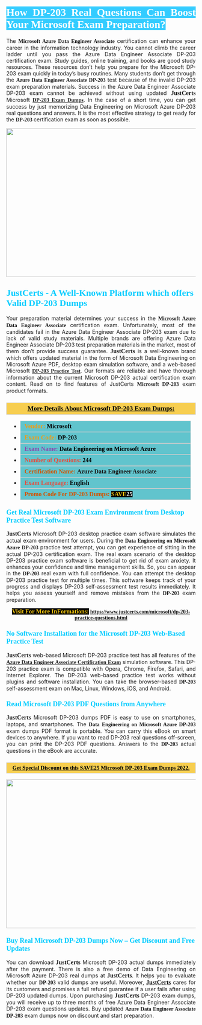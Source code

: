 <h1 style="text-align: justify;"><span style="color:#ffffff;"><span style="font-family:Georgia,serif;"><strong><span style="background-color:#33ccff;">How DP-203 Real Questions Can Boost Your Microsoft Exam Preparation?</span></strong></span></span></h1>

<p style="text-align: justify;">The <span style="font-family:Georgia,serif;"><strong>Microsoft Azure Data Engineer Associate</strong></span> certification can enhance your career in the information technology industry. You cannot climb the career ladder until you pass the Azure Data Engineer Associate DP-203 certification exam. Study guides, online training, and books are good study resources. These resources don’t help you prepare for the Microsoft DP-203 exam quickly in today’s busy routines. Many students don’t get through the <span style="font-family:Georgia,serif;"><strong>Azure Data Engineer Associate DP-203</strong></span> test because of the invalid DP-203 exam preparation materials. Success in the Azure Data Engineer Associate DP-203 exam cannot be achieved without using updated <span style="font-size:16px;"><span style="font-family:Georgia,serif;"><strong>JustCerts</strong></span></span> Microsoft <a href="https://www.justcerts.com/microsoft/dp-203-practice-questions.html"><span style="font-family:Georgia,serif;"><strong>DP-203 Exam Dumps</strong></span></a>. In the case of a short time, you can get success by just memorizing Data Engineering on Microsoft Azure DP-203 real questions and answers. It is the most effective strategy to get ready for the <span style="font-family:Georgia,serif;"><strong>DP-203 </strong></span> certification exam as soon as possible.</p>

<p style="text-align: center;"><a href="https://www.justcerts.com/microsoft/dp-203-practice-questions.html"><img alt="" src="https://i.imgur.com/3zmepCe.jpg" style="width: 700px; height: 394px;" /></a></p>

<h2 style="margin-right:0in; margin-left:0in"><span style="color:#00ccff;"><span style="font-family:Georgia,serif;"><strong><span style="font-size:18pt">JustCerts - A Well-Known Platform which offers Valid DP-203 Dumps</span></strong></span></span></h2>

<p style="text-align: justify;">Your preparation material determines your success in the <span style="font-family:Georgia,serif;"><strong>Microsoft Azure Data Engineer Associate</strong></span> certification exam. Unfortunately, most of the candidates fail in the Azure Data Engineer Associate DP-203 exam due to lack of valid study materials. Multiple brands are offering Azure Data Engineer Associate DP-203 test preparation materials in the market, most of them don’t provide success guarantee. <strong><span style="font-size:16px;"><span style="font-family:Georgia,serif;">JustCerts</span></span></strong> is a well-known brand which offers updated material in the form of Microsoft Data Engineering on Microsoft Azure PDF, desktop exam simulation software, and a web-based Microsoft <a href="https://www.justcerts.com/microsoft/dp-203-practice-questions.html"><span style="font-family:Georgia,serif;"><strong>DP-203 Practice Test</strong></span></a>. Our formats are reliable and have thorough information about the current Microsoft DP-203 actual certification exam content. Read on to find features of JustCerts <span style="font-family:Georgia,serif;"><strong>Microsoft DP-203</strong></span> exam product formats.</p>

<h3 style="background: #f7ce50; border: 1px solid rgb(204, 204, 204); padding: 5px 10px; text-align: center;"><span style="font-family:Georgia,serif;"><u><u><span style="color:#000000;"><span style="font-size:11pt"><span style="line-height:normal"><b><span style="font-size:13.0pt"><span cambria="">More Details About Microsoft DP-203 Exam Dumps:</span></span></b></span></span></span></u></u></span></h3>

<ul>
	<li style="margin:0cm 10pt">
	<div style="background:#61c4cd; border: 1px solid rgb(204, 204, 204); padding: 5px 10px; text-align: justify;"><span style="font-family:Georgia,serif;"><span style="font-size:11pt"><span style="line-height:normal"><b><span style="font-size:12.0pt"><span new="" roman="" times=""><span style="color:#f39c12;">Vendor:</span> <span style="color:#000000;">Microsoft</span></span></span></b></span></span></span></div>
	</li>
	<li style="margin:0cm 10pt">
	<div style="background: #61c4cd; border: 1px solid rgb(204, 204, 204); padding: 5px 10px; text-align: justify;"><span style="font-family:Georgia,serif;"><span style="font-size:11pt"><span style="line-height:normal"><b><span style="font-size:12.0pt"><span new="" roman="" times=""><span style="color:#f39c12;">Exam Code:</span> <span style="color:#000000;">DP-203</span></span></span></b></span></span></span></div>
	</li>
	<li style="margin:0cm 10pt">
	<div style="background: #61c4cd; border: 1px solid rgb(204, 204, 204); padding: 5px 10px; text-align: justify;"><span style="font-family:Georgia,serif;"><span style="font-size:11pt"><span style="line-height:normal"><b><span style="font-size:12.0pt"><span new="" roman="" times=""><span style="color:#8e44ad;">Exam Name:</span> <span style="color:#000000;">Data Engineering on Microsoft Azure</span></span></span></b></span></span></span></div>
	</li>
	<li style="margin:0cm 10pt">
	<div style="background: #61c4cd; border: 1px solid rgb(204, 204, 204); padding: 5px 10px;"><span style="font-family:Georgia,serif;"><span style="font-size:11pt"><span style="line-height:normal"><b><span style="font-size:12.0pt"><span new="" roman="" times=""><span style="color:#e74c3c;">Number of Questions:</span><span style="color:#000000;"><span style="color:#f1c40f;"> </span>244</span></span></span></b></span></span></span></div>
	</li>
	<li style="margin:0cm 10pt">
	<div style="background: #61c4cd; border: 1px solid rgb(204, 204, 204); padding: 5px 10px; text-align: justify;"><span style="font-family:Georgia,serif;"><span style="font-size:11pt"><span style="line-height:normal"><b><span style="font-size:12.0pt"><span new="" roman="" times=""><span style="color:#d35400;">Certification Name:</span> Azure Data Engineer Associate</span></span></b></span></span></span></div>
	</li>
	<li style="margin:0cm 10pt">
	<div style="background: #61c4cd; border: 1px solid rgb(204, 204, 204); padding: 5px 10px; text-align: justify;"><span style="font-family:Georgia,serif;"><span style="font-size:11pt"><span style="line-height:normal"><b><span style="font-size:12.0pt"><span new="" roman="" times=""><span style="color:#e74c3c;">Exam Language:</span> <span style="color:#000000;">English</span></span></span></b></span></span></span></div>
	</li>
	<li style="margin:0cm 10pt">
	<div style="background: #61c4cd; border: 1px solid rgb(204, 204, 204); padding: 5px 10px;"><span style="font-family:Georgia,serif;"><span style="font-size:11pt"><span style="line-height:normal"><b><span style="font-size:12.0pt"><span new="" roman="" times=""><span style="color:#d35400;">Promo Code For DP-203 Dumps:</span><span style="color:#f1c40f;"> <span style="background-color:#000000;">SAVE</span></span><span style="color:#ffffff;"><span style="background-color:#000000;">25</span></span></span></span></b></span></span></span></div>
	</li>
</ul>

<h3 style="margin-right:0in; margin-left:0in"><span style="color:#00ccff;"><span style="font-family:Georgia,serif;"><strong><span style="font-size:13.5pt">Get Real Microsoft DP-203 Exam Environment from Desktop Practice Test Software</span></strong></span></span></h3>

<p style="text-align: justify;"><span style="font-size:16px;"><span style="font-family:Georgia,serif;"><strong>JustCerts</strong></span></span> Microsoft DP-203 desktop practice exam software simulates the actual exam environment for users. During the <span style="font-family:Georgia,serif;"><strong>Data Engineering on Microsoft Azure DP-203</strong></span> practice test attempt, you can get experience of sitting in the actual DP-203 certification exam. The real exam scenario of the desktop DP-203 practice exam software is beneficial to get rid of exam anxiety. It enhances your confidence and time management skills. So, you can appear in the <span style="font-family:Georgia,serif;"><strong> DP-203</strong></span> real exam with full confidence. You can attempt the desktop DP-203 practice test for multiple times. This software keeps track of your progress and displays DP-203 self-assessment test results immediately. It helps you assess yourself and remove mistakes from the <span style="font-family:Georgia,serif;"><strong>DP-203 </strong></span> exam preparation.</p>

<p style="text-align: center;"><span style="font-family:Georgia,serif;"><strong><span style="font-size:16px;"><span style="color:#f1c40f;"><span style="background-color:#000000;">Visit For More InFormations:</span></span></span> <a href="https://www.justcerts.com/microsoft/dp-203-practice-questions.html">https://www.justcerts.com/microsoft/dp-203-practice-questions.html</a></strong></span></p>

<h3 style="margin-right:0in; margin-left:0in"><span style="color:#00ccff;"><span style="font-family:Georgia,serif;"><strong><span style="font-size:13.5pt">No Software Installation for the Microsoft DP-203 Web-Based Practice Test</span></strong></span></span></h3>

<p style="text-align: justify;"><span style="font-size:16px;"><span style="font-family:Georgia,serif;"><strong>JustCerts</strong></span></span> web-based Microsoft DP-203 practice test has all features of the <a href="https://www.justcerts.com/microsoft/azure-data-engineer-associate-certification-exams.html"><span style="font-family:Georgia,serif;"><strong>Azure Data Engineer Associate Certification Exam</strong></span></a> simulation software. This DP-203 practice exam is compatible with Opera, Chrome, Firefox, Safari, and Internet Explorer. The DP-203 web-based practice test works without plugins and software installation. You can take the browser-based <span style="font-family:Georgia,serif;"><strong> DP-203</strong></span> self-assessment exam on Mac, Linux, Windows, iOS, and Android.</p>

<h3 style="margin-right:0in; margin-left:0in"><span style="color:#00ccff;"><span style="font-family:Georgia,serif;"><strong><span style="font-size:13.5pt">Read Microsoft DP-203 PDF Questions from Anywhere</span></strong></span></span></h3>

<p style="text-align: justify;"><span style="font-size:16px;"><span style="font-family:Georgia,serif;"><strong>JustCerts</strong></span></span> Microsoft DP-203 dumps PDF is easy to use on smartphones, laptops, and smartphones. The <span style="font-family:Georgia,serif;"><strong>Data Engineering on Microsoft Azure DP-203</strong></span> exam dumps PDF format is portable. You can carry this eBook on smart devices to anywhere. If you want to read DP-203 real questions off-screen, you can print the DP-203 PDF questions. Answers to the <span style="font-family:Georgia,serif;"><strong> DP-203</strong></span> actual questions in the eBook are accurate.</p>

<h3 style="background: rgb(247, 206, 80); border: 1px solid rgb(204, 204, 204); padding: 5px 10px; text-align: center;"><span style="font-family:Georgia,serif;"><u><span style="color:#000000;"><span style="font-size:11pt;"><span style="line-height:normal;"><b><span cambria="">Get Special Discount on this SAVE25 Microsoft DP-203 Exam Dumps 2022.</span></b></span></span></span></u></span></h3>

<p style="text-align: center;"><a href="https://www.justcerts.com/microsoft/dp-203-practice-questions.html"><img alt="" src="https://i.imgur.com/fQyYzMS.jpg" style="width: 700px; height: 394px;" /></a></p>

<h3 style="margin-right:0in; margin-left:0in"><span style="color:#00ccff;"><span style="font-family:Georgia,serif;"><strong><span style="font-size:13.5pt">Buy Real Microsoft DP-203 Dumps Now – Get Discount and Free Updates</span></strong></span></span></h3>

<p style="text-align: justify;">You can download <span style="font-size:16px;"><span style="font-family:Georgia,serif;"><strong>JustCerts</strong></span></span> Microsoft DP-203 actual dumps immediately after the payment. There is also a free demo of Data Engineering on Microsoft Azure DP-203 real dumps at <span style="font-size:16px;"><span style="font-family:Georgia,serif;"><strong>JustCerts</strong></span></span>. It helps you to evaluate whether our <span style="font-family:Georgia,serif;"><strong>DP-203 </strong></span> valid dumps are useful. Moreover, <a href="https://www.justcerts.com/"><span style="font-family:Georgia,serif;"><span style="font-size:16px;"><strong>JustCerts</strong></span></span></a> cares for its customers and promises a full refund guarantee if a user fails after using DP-203 updated dumps. Upon purchasing <span style="font-size:16px;"><span style="font-family:Georgia,serif;"><strong>JustCerts</strong></span></span> DP-203 exam dumps, you will receive up to three months of free Azure Data Engineer Associate DP-203 exam questions updates. Buy updated <span style="font-family:Georgia,serif;"><strong>Azure Data Engineer Associate DP-203</strong></span> exam dumps now on discount and start preparation.</p>
